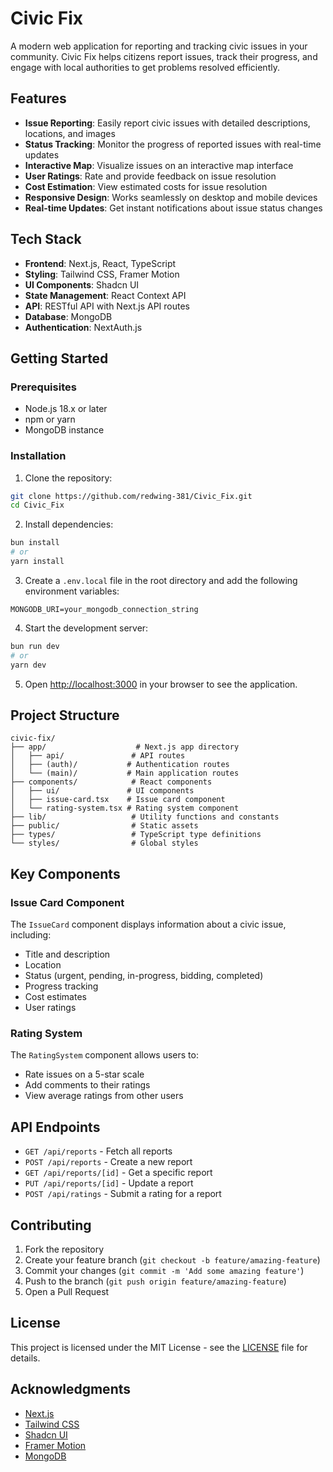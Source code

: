 # Civic Fix

A modern web application for reporting and tracking civic issues in your community. Civic Fix helps citizens report issues, track their progress, and engage with local authorities to get problems resolved efficiently.


## Features

- **Issue Reporting**: Easily report civic issues with detailed descriptions, locations, and images
- **Status Tracking**: Monitor the progress of reported issues with real-time updates
- **Interactive Map**: Visualize issues on an interactive map interface
- **User Ratings**: Rate and provide feedback on issue resolution
- **Cost Estimation**: View estimated costs for issue resolution
- **Responsive Design**: Works seamlessly on desktop and mobile devices
- **Real-time Updates**: Get instant notifications about issue status changes

## Tech Stack

- **Frontend**: Next.js, React, TypeScript
- **Styling**: Tailwind CSS, Framer Motion
- **UI Components**: Shadcn UI
- **State Management**: React Context API
- **API**: RESTful API with Next.js API routes
- **Database**: MongoDB
- **Authentication**: NextAuth.js

## Getting Started

### Prerequisites

- Node.js 18.x or later
- npm or yarn
- MongoDB instance

### Installation

1. Clone the repository:
```bash
git clone https://github.com/redwing-381/Civic_Fix.git
cd Civic_Fix
```

2. Install dependencies:
```bash
bun install
# or
yarn install
```

3. Create a `.env.local` file in the root directory and add the following environment variables:
```env
MONGODB_URI=your_mongodb_connection_string
```

4. Start the development server:
```bash
bun run dev
# or
yarn dev
```

5. Open [http://localhost:3000](http://localhost:3000) in your browser to see the application.

## Project Structure

```
civic-fix/
├── app/                    # Next.js app directory
│   ├── api/               # API routes
│   ├── (auth)/           # Authentication routes
│   └── (main)/           # Main application routes
├── components/            # React components
│   ├── ui/               # UI components
│   ├── issue-card.tsx    # Issue card component
│   └── rating-system.tsx # Rating system component
├── lib/                   # Utility functions and constants
├── public/                # Static assets
├── types/                 # TypeScript type definitions
└── styles/                # Global styles
```

## Key Components

### Issue Card Component
The `IssueCard` component displays information about a civic issue, including:
- Title and description
- Location
- Status (urgent, pending, in-progress, bidding, completed)
- Progress tracking
- Cost estimates
- User ratings

### Rating System
The `RatingSystem` component allows users to:
- Rate issues on a 5-star scale
- Add comments to their ratings
- View average ratings from other users

## API Endpoints

- `GET /api/reports` - Fetch all reports
- `POST /api/reports` - Create a new report
- `GET /api/reports/[id]` - Get a specific report
- `PUT /api/reports/[id]` - Update a report
- `POST /api/ratings` - Submit a rating for a report

## Contributing

1. Fork the repository
2. Create your feature branch (`git checkout -b feature/amazing-feature`)
3. Commit your changes (`git commit -m 'Add some amazing feature'`)
4. Push to the branch (`git push origin feature/amazing-feature`)
5. Open a Pull Request

## License

This project is licensed under the MIT License - see the [LICENSE](LICENSE) file for details.

## Acknowledgments

- [Next.js](https://nextjs.org/)
- [Tailwind CSS](https://tailwindcss.com/)
- [Shadcn UI](https://ui.shadcn.com/)
- [Framer Motion](https://www.framer.com/motion/)
- [MongoDB](https://www.mongodb.com/)
